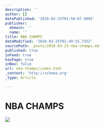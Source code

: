 ```yaml
---
description: ''
author: []
datePublished: '2016-03-25T01:50:07.909Z'
publisher:
  domain: ''
  name: ''
title: NBA CHAMPS
dateModified: '2016-03-25T01:49:15.735Z'
sourcePath: _posts/2016-03-25-nba-champs.md
published: true
inFeed: true
hasPage: true
inNav: false
url: nba-champs/index.html
_context: 'http://schema.org'
_type: Article

---
```

# NBA CHAMPS
![](https://the-grid-user-content.s3-us-west-2.amazonaws.com/ef87de8a-a22c-4910-8cc8-ad60e491fe08.png)